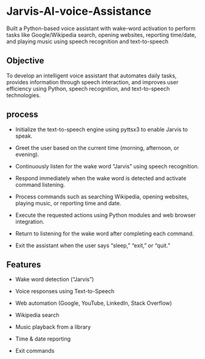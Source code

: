 # Jarvis-AI-voice-Assistance
Built a Python-based voice assistant with wake-word activation to perform tasks like Google/Wikipedia search, opening websites, reporting time/date, and playing music using speech recognition and text-to-speech

## Objective
To develop an intelligent voice assistant that automates daily tasks, provides information through speech interaction, and improves user efficiency using Python, speech recognition, and text-to-speech technologies.

## process

- Initialize the text-to-speech engine using pyttsx3 to enable Jarvis to speak.
  
- Greet the user based on the current time (morning, afternoon, or evening).

- Continuously listen for the wake word “Jarvis” using speech recognition.

- Respond immediately when the wake word is detected and activate command listening.

- Process commands such as searching Wikipedia, opening websites, playing music, or reporting time and date.

- Execute the requested actions using Python modules and web browser integration.

- Return to listening for the wake word after completing each command.

- Exit the assistant when the user says “sleep,” “exit,” or “quit.”

## Features
- Wake word detection (“Jarvis”)

- Voice responses using Text-to-Speech

- Web automation (Google, YouTube, LinkedIn, Stack Overflow)

- Wikipedia search

- Music playback from a library

- Time & date reporting

- Exit commands
